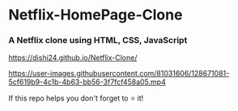 # Netflix-HomePage-Clone

### A Netflix clone using HTML, CSS, JavaScript

https://dishi24.github.io/Netflix-Clone/

https://user-images.githubusercontent.com/81031606/128671081-5cf619b9-4c1b-4b63-bb56-3f7fcf458a05.mp4

If this repo helps you don't forget to ⭐ it!
